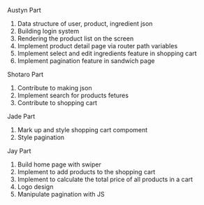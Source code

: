 Austyn Part
1. Data structure of user, product, ingredient json
2. Building login system
3. Rendering the product list on the screen
4. Implement product detail page via router path variables
5. Implement select and edit ingredients feature in shopping cart
6. Implement pagination feature in sandwich page

Shotaro Part
1. Contribute to making json
1. Implement search for products fetures
2. Contribute to shopping cart

Jade Part
1. Mark up and style shopping cart compoment
2. Style pagination

Jay Part
1. Build home page with swiper
2. Implement to add products to the shopping cart
3. Implement to calculate the total price of all products in a cart
4. Logo design
5. Manipulate pagination with JS
